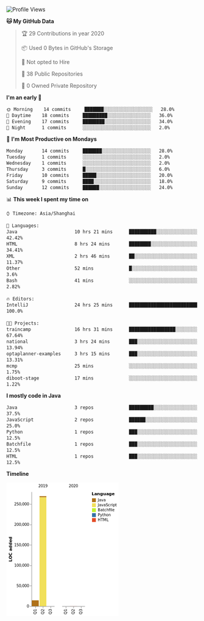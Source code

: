 <!--START_SECTION:waka-->
![Profile Views](http://img.shields.io/badge/Profile%20Views-111-blue)

**🐱 My GitHub Data** 

> 🏆 29 Contributions in year 2020
 > 
> 📦 Used 0 Bytes in GitHub's Storage 
 > 
> 🚫 Not opted to Hire
 > 
> 📜 38 Public Repositories 
 > 
> 🔑 0 Owned Private Repository 
 > 
**I'm an early 🐤** 

```text
🌞 Morning    14 commits     ███████░░░░░░░░░░░░░░░░░░   28.0% 
🌆 Daytime    18 commits     █████████░░░░░░░░░░░░░░░░   36.0% 
🌃 Evening    17 commits     ████████░░░░░░░░░░░░░░░░░   34.0% 
🌙 Night      1 commits      ░░░░░░░░░░░░░░░░░░░░░░░░░   2.0%

```
📅 **I'm Most Productive on Mondays** 

```text
Monday       14 commits     ███████░░░░░░░░░░░░░░░░░░   28.0% 
Tuesday      1 commits      ░░░░░░░░░░░░░░░░░░░░░░░░░   2.0% 
Wednesday    1 commits      ░░░░░░░░░░░░░░░░░░░░░░░░░   2.0% 
Thursday     3 commits      █░░░░░░░░░░░░░░░░░░░░░░░░   6.0% 
Friday       10 commits     █████░░░░░░░░░░░░░░░░░░░░   20.0% 
Saturday     9 commits      ████░░░░░░░░░░░░░░░░░░░░░   18.0% 
Sunday       12 commits     ██████░░░░░░░░░░░░░░░░░░░   24.0%

```


📊 **This week I spent my time on** 

```text
⌚︎ Timezone: Asia/Shanghai

💬 Languages: 
Java                     10 hrs 21 mins      ██████████░░░░░░░░░░░░░░░   42.42% 
HTML                     8 hrs 24 mins       ████████░░░░░░░░░░░░░░░░░   34.41% 
XML                      2 hrs 46 mins       ██░░░░░░░░░░░░░░░░░░░░░░░   11.37% 
Other                    52 mins             █░░░░░░░░░░░░░░░░░░░░░░░░   3.6% 
Bash                     41 mins             ░░░░░░░░░░░░░░░░░░░░░░░░░   2.82%

🔥 Editors: 
IntelliJ                 24 hrs 25 mins      █████████████████████████   100.0%

🐱‍💻 Projects: 
traincamp                16 hrs 31 mins      █████████████████░░░░░░░░   67.64% 
national                 3 hrs 24 mins       ███░░░░░░░░░░░░░░░░░░░░░░   13.94% 
optaplanner-examples     3 hrs 15 mins       ███░░░░░░░░░░░░░░░░░░░░░░   13.31% 
mcmp                     25 mins             ░░░░░░░░░░░░░░░░░░░░░░░░░   1.75% 
diboot-stage             17 mins             ░░░░░░░░░░░░░░░░░░░░░░░░░   1.22%

```

**I mostly code in Java** 

```text
Java                     3 repos             █████████░░░░░░░░░░░░░░░░   37.5% 
JavaScript               2 repos             ██████░░░░░░░░░░░░░░░░░░░   25.0% 
Python                   1 repos             ███░░░░░░░░░░░░░░░░░░░░░░   12.5% 
Batchfile                1 repos             ███░░░░░░░░░░░░░░░░░░░░░░   12.5% 
HTML                     1 repos             ███░░░░░░░░░░░░░░░░░░░░░░   12.5%

```


**Timeline**

![Chart not found](https://github.com/2720851545/2720851545/blob/master/charts/bar_graph.png) 


<!--END_SECTION:waka-->
